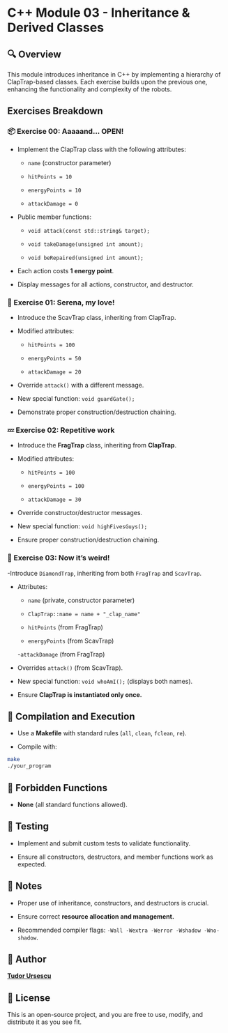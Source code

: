 # C++ Module 03 - Inheritance & Derived Classes

## 🔍 Overview
This module introduces inheritance in C++ by implementing a hierarchy of ClapTrap-based classes. Each exercise builds upon the previous one, enhancing the functionality and complexity of the robots.

## Exercises Breakdown

### 📦 Exercise 00: Aaaaand... OPEN!

- Implement the ClapTrap class with the following attributes:

    - `name` (constructor parameter)

    - `hitPoints = 10`

    - `energyPoints = 10`

    - `attackDamage = 0`

- Public member functions:

    - `void attack(const std::string& target);`

    - `void takeDamage(unsigned int amount);`

    - `void beRepaired(unsigned int amount);`

- Each action costs **1 energy point**.

- Display messages for all actions, constructor, and destructor.

### 🌹 Exercise 01: Serena, my love!

- Introduce the ScavTrap class, inheriting from ClapTrap.

- Modified attributes:

    - `hitPoints = 100`

    - `energyPoints = 50`

    - `attackDamage = 20`

- Override `attack()` with a different message.

- New special function: `void guardGate();`

- Demonstrate proper construction/destruction chaining.

### 💤 Exercise 02: Repetitive work

- Introduce the **FragTrap** class, inheriting from **ClapTrap**.

- Modified attributes:

    - `hitPoints = 100`

    - `energyPoints = 100`

    - `attackDamage = 30`

- Override constructor/destructor messages.

- New special function: `void highFivesGuys();`

- Ensure proper construction/destruction chaining.

### 💎 Exercise 03: Now it’s weird!

-Introduce `DiamondTrap`, inheriting from both `FragTrap` and `ScavTrap`.

- Attributes:

    - `name` (private, constructor parameter)

    - `ClapTrap::name = name + "_clap_name"`

    - `hitPoints` (from FragTrap)

    - `energyPoints` (from ScavTrap)

    -`attackDamage` (from FragTrap)

- Overrides `attack()` (from ScavTrap).

- New special function: `void whoAmI();` (displays both names).

- Ensure **ClapTrap is instantiated only once.**

## 🔧 Compilation and Execution
- Use a **Makefile** with standard rules (`all`, `clean`, `fclean`, `re`).

- Compile with:
```sh
make
./your_program
```

## 🚫 Forbidden Functions

- **None** (all standard functions allowed).

## 📐 Testing

- Implement and submit custom tests to validate functionality.

- Ensure all constructors, destructors, and member functions work as expected.

## 📝 Notes

- Proper use of inheritance, constructors, and destructors is crucial.

- Ensure correct **resource allocation and management.**

- Recommended compiler flags: `-Wall -Wextra -Werror -Wshadow -Wno-shadow`.
## 👥 Author
[**Tudor Ursescu**](https://github.com/Tudor-Ursescu)
## 📜 License
This is an open-source project, and you are free to use, modify, and distribute it as you see fit.